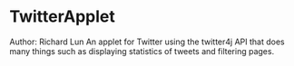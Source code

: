 # TwitterApplet 
Author: Richard Lun
An applet for Twitter using the twitter4j API that does many things such as displaying statistics of tweets and filtering pages.
